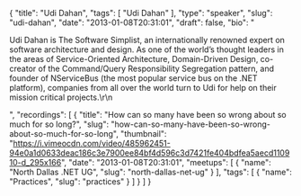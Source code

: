 {
  "title": "Udi Dahan",
  "tags": [
    "Udi Dahan"
  ],
  "type": "speaker",
  "slug": "udi-dahan",
  "date": "2013-01-08T20:31:01",
  "draft": false,
  "bio": "<p>Udi Dahan is The Software Simplist, an internationally renowned expert on software architecture and design. As one of the world’s thought leaders in the areas of Service-Oriented Architecture, Domain-Driven Design, co-creator of the Command/Query Responsibility Segregation pattern, and founder of NServiceBus (the most popular service bus on the .NET platform), companies from all over the world turn to Udi for help on their mission critical projects.\r\n</p>",
  "recordings": [
    {
      "title": "How can so many have been so wrong about so much for so long?",
      "slug": "how-can-so-many-have-been-so-wrong-about-so-much-for-so-long",
      "thumbnail": "https://i.vimeocdn.com/video/485962451-94e0a1d0633deac186c3e7900ee84bf4d596c3d7421fe404bdfea5aecd110910-d_295x166",
      "date": "2013-01-08T20:31:01",
      "meetups": [
        {
          "name": "North Dallas .NET UG",
          "slug": "north-dallas-net-ug"
        }
      ],
      "tags": [
        {
          "name": "Practices",
          "slug": "practices"
        }
      ]
    }
  ]
}